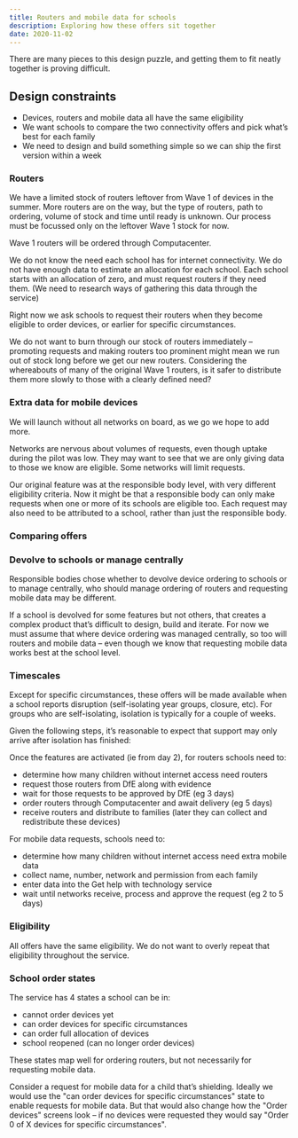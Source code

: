 ```yaml
---
title: Routers and mobile data for schools
description: Exploring how these offers sit together
date: 2020-11-02
---
```


There are many pieces to this design puzzle, and getting them to fit neatly together is proving difficult.

## Design constraints

- Devices, routers and mobile data all have the same eligibility
- We want schools to compare the two connectivity offers and pick what’s best for each family
- We need to design and build something simple so we can ship the first version within a week

### Routers

We have a limited stock of routers leftover from Wave 1 of devices in the summer. More routers are on the way, but the type of routers, path to ordering, volume of stock and time until ready is unknown. Our process must be focussed only on the leftover Wave 1 stock for now.

Wave 1 routers will be ordered through Computacenter.

We do not know the need each school has for internet connectivity. We do not have enough data to estimate an allocation for each school. Each school starts with an allocation of zero, and must request routers if they need them. (We need to research ways of gathering this data through the service)

Right now we ask schools to request their routers when they become eligible to order devices, or earlier for specific circumstances.

We do not want to burn through our stock of routers immediately – promoting requests and making routers too prominent might mean we run out of stock long before we get our new routers. Considering the whereabouts of many of the original Wave 1 routers, is it safer to distribute them more slowly to those with a clearly defined need?

### Extra data for mobile devices

We will launch without all networks on board, as we go we hope to add more.

Networks are nervous about volumes of requests, even though uptake during the pilot was low. They may want to see that we are only giving data to those we know are eligible. Some networks will limit requests.

Our original feature was at the responsible body level, with very different eligibility criteria. Now it might be that a responsible body can only make requests when one or more of its schools are eligible too. Each request may also need to be attributed to a school, rather than just the responsible body.

### Comparing offers

### Devolve to schools or manage centrally

Responsible bodies chose whether to devolve device ordering to schools or to manage centrally, who should manage ordering of routers and requesting mobile data may be different.

If a school is devolved for some features but not others, that creates a complex product that’s difficult to design, build and iterate. For now we must assume that where device ordering was managed centrally, so too will routers and mobile data – even though we know that requesting mobile data works best at the school level.

### Timescales

Except for specific circumstances, these offers will be made available when a school reports disruption (self-isolating year groups, closure, etc). For groups who are self-isolating, isolation is typically for a couple of weeks.

Given the following steps, it’s reasonable to expect that support may only arrive after isolation has finished:

Once the features are activated (ie from day 2), for routers schools need to:

- determine how many children without internet access need routers
- request those routers from DfE along with evidence
- wait for those requests to be approved by DfE (eg 3 days)
- order routers through Computacenter and await delivery (eg 5 days)
- receive routers and distribute to families (later they can collect and redistribute these devices)

For mobile data requests, schools need to:

- determine how many children without internet access need extra mobile data
- collect name, number, network and permission from each family
- enter data into the Get help with technology service
- wait until networks receive, process and approve the request (eg 2 to 5 days)

### Eligibility

All offers have the same eligibility. We do not want to overly repeat that eligibility throughout the service.

### School order states

The service has 4 states a school can be in:

- cannot order devices yet
- can order devices for specific circumstances
- can order full allocation of devices
- school reopened (can no longer order devices)

These states map well for ordering routers, but not necessarily for requesting mobile data.

Consider a request for mobile data for a child that’s shielding. Ideally we would use the "can order devices for specific circumstances" state to enable requests for mobile data. But that would also change how the "Order devices" screens look – if no devices were requested they would say "Order 0 of X devices for specific circumstances".
